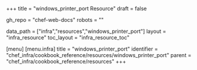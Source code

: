 +++
title = "windows_printer_port Resource"
draft = false

gh_repo = "chef-web-docs"
robots = ""

data_path = ["infra","resources","windows_printer_port"]
layout = "infra_resource"
toc_layout = "infra_resource_toc"


[menu]
  [menu.infra]
    title = "windows_printer_port"
    identifier = "chef_infra/cookbook_reference/resources/windows_printer_port"
    parent = "chef_infra/cookbook_reference/resources"
+++

<!-- The contents of this page are automatically generated from the windows_printer_port.yaml file in the data directory. -->
<!-- To suggest a change, edit the https://github.com/chef/chef/blob/master/lib/chef/resource/windows_printer_port.rb file
      and submit a pull request to the https://github.com/chef/chef repository. -->
